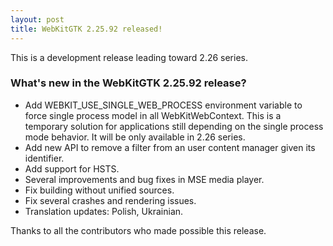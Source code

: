 ```yaml
---
layout: post
title: WebKitGTK 2.25.92 released!
---
```


This is a development release leading toward 2.26 series.

### What's new in the WebKitGTK 2.25.92 release?

 - Add WEBKIT_USE_SINGLE_WEB_PROCESS environment variable to force single process model in all WebKitWebContext.
   This is a temporary solution for applications still depending on the single process mode behavior. It will be
   only available in 2.26 series.
 - Add new API to remove a filter from an user content manager given its identifier.
 - Add support for HSTS.
 - Several improvements and bug fixes in MSE media player.
 - Fix building without unified sources.
 - Fix several crashes and rendering issues.
 - Translation updates: Polish, Ukrainian.

Thanks to all the contributors who made possible this release.
